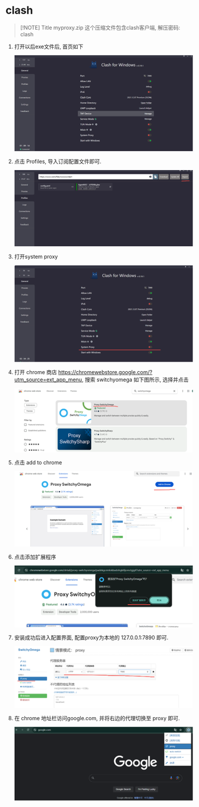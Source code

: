 
# clash

> [!NOTE] Title
>myproxy.zip 这个压缩文件包含clash客户端, 解压密码: clash


1. 打开以后exe文件后, 首页如下

	![](attach/20240129212301.png)



2. 点击 Profiles, 导入订阅配置文件即可.

	![](attach/20240129212525.png)
	
	
3. 打开system proxy

	![](attach/20240129224805.png)
	
4. 打开 chrome 商店 https://chromewebstore.google.com/?utm_source=ext_app_menu, 搜索 switchyomega 如下图所示, 选择并点击

	![](attach/20240129225315.png)

5. 点击 add to chrome

	![](attach/20240129225413.png)
	

6. 点击添加扩展程序

	![](attach/20240129225602.png)

7. 安装成功后进入配置界面, 配置proxy为本地的 127.0.0.1:7890 即可.

	![](attach/20240129225813.png)
	
8. 在 chrome 地址栏访问google.com, 并将右边的代理切换至 proxy 即可.

	![](attach/20240129230051.png)
	
	